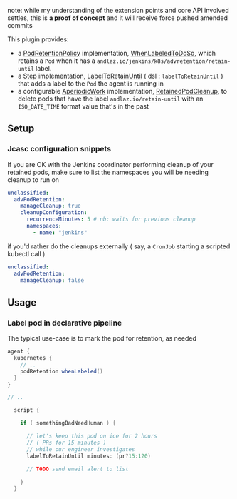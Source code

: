 note: while my understanding of the extension points and core API involved
settles, this is **a proof of concept** and it will receive force pushed amended commits

This plugin provides:

- a [PodRetentionPolicy]() implementation, [WhenLabeledToDoSo](src/main/java/io/andlaz/jenkins/k8s/advretention/WhenLabeledToDoSo.java), which 
  retains a `Pod` when it has a `andlaz.io/jenkins/k8s/advretention/retain-until` label.
- a [Step]() implementation, [LabelToRetainUntil](src/main/java/io/andlaz/jenkins/k8s/advretention/step/LabelToRetainUntil.java) ( dsl : `labelToRetainUntil` ) that adds a label to the `Pod`
  the agent is running in
- a configurable [AperiodicWork]() implementation, [RetainedPodCleanup](), to delete pods
  that have the label `andlaz.io/retain-until` with an `ISO_DATE_TIME` format
  value that's in the past

## Setup

### Jcasc configuration snippets

If you are OK with the Jenkins coordinator performing cleanup of your retained pods,
make sure to list the namespaces you will be needing cleanup to run on

```yaml
unclassified:
  advPodRetention:
    manageCleanup: true
    cleanupConfiguration:
      recurrenceMinutes: 5 # nb: waits for previous cleanup
      namespaces:
        - name: "jenkins"
```

if you'd rather do the cleanups externally ( say, a `CronJob` starting a scripted kubectl call )

```yaml
unclassified:
  advPodRetention:
    manageCleanup: false
```

## Usage
### Label pod in declarative pipeline

The typical use-case is to mark the pod for retention, as needed
```groovy
agent {
  kubernetes {
    // ..
    podRetention whenLabeled()
  }
}

// ..

  script {

    if ( somethingBadNeedHuman ) {

      // let's keep this pod on ice for 2 hours
      // ( PRs for 15 minutes )
      // while our engineer investigates
      labelToRetainUntil minutes: (pr?15:120)
      
      // TODO send email alert to list

    }
  }

```